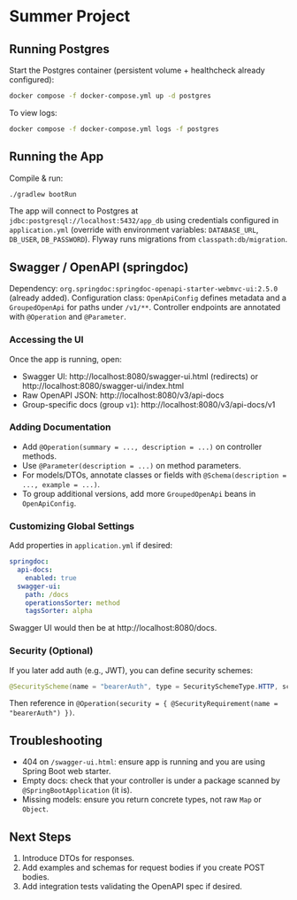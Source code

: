# Summer Project

## Running Postgres
Start the Postgres container (persistent volume + healthcheck already configured):

```bash
docker compose -f docker-compose.yml up -d postgres
```

To view logs:
```bash
docker compose -f docker-compose.yml logs -f postgres
```

## Running the App
Compile & run:
```bash
./gradlew bootRun
```

The app will connect to Postgres at `jdbc:postgresql://localhost:5432/app_db` using credentials configured in `application.yml` (override with environment variables: `DATABASE_URL`, `DB_USER`, `DB_PASSWORD`). Flyway runs migrations from `classpath:db/migration`.

## Swagger / OpenAPI (springdoc)
Dependency: `org.springdoc:springdoc-openapi-starter-webmvc-ui:2.5.0` (already added).
Configuration class: `OpenApiConfig` defines metadata and a `GroupedOpenApi` for paths under `/v1/**`.
Controller endpoints are annotated with `@Operation` and `@Parameter`.

### Accessing the UI
Once the app is running, open:
- Swagger UI: http://localhost:8080/swagger-ui.html (redirects) or http://localhost:8080/swagger-ui/index.html
- Raw OpenAPI JSON: http://localhost:8080/v3/api-docs
- Group-specific docs (group `v1`): http://localhost:8080/v3/api-docs/v1

### Adding Documentation
- Add `@Operation(summary = ..., description = ...)` on controller methods.
- Use `@Parameter(description = ...)` on method parameters.
- For models/DTOs, annotate classes or fields with `@Schema(description = ..., example = ...)`.
- To group additional versions, add more `GroupedOpenApi` beans in `OpenApiConfig`.

### Customizing Global Settings
Add properties in `application.yml` if desired:
```yaml
springdoc:
  api-docs:
    enabled: true
  swagger-ui:
    path: /docs
    operationsSorter: method
    tagsSorter: alpha
```
Swagger UI would then be at http://localhost:8080/docs.

### Security (Optional)
If you later add auth (e.g., JWT), you can define security schemes:
```java
@SecurityScheme(name = "bearerAuth", type = SecuritySchemeType.HTTP, scheme = "bearer", bearerFormat = "JWT")
```
Then reference in `@Operation(security = { @SecurityRequirement(name = "bearerAuth") })`.

## Troubleshooting
- 404 on `/swagger-ui.html`: ensure app is running and you are using Spring Boot web starter.
- Empty docs: check that your controller is under a package scanned by `@SpringBootApplication` (it is).
- Missing models: ensure you return concrete types, not raw `Map` or `Object`.

## Next Steps
1. Introduce DTOs for responses.
2. Add examples and schemas for request bodies if you create POST bodies.
3. Add integration tests validating the OpenAPI spec if desired.

